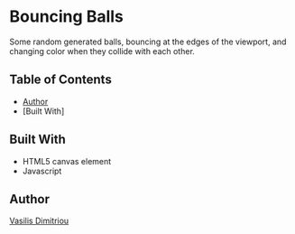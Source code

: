 # Bouncing Balls 
Some random generated balls, bouncing at the edges of the viewport,
and changing color when they collide with each other. 

## Table of Contents
* [Author](#Author)
* [Built With]


## Built With
* HTML5 canvas element
* Javascript


## Author
[Vasilis Dimitriou](https://github.com/Vasilisdm)


